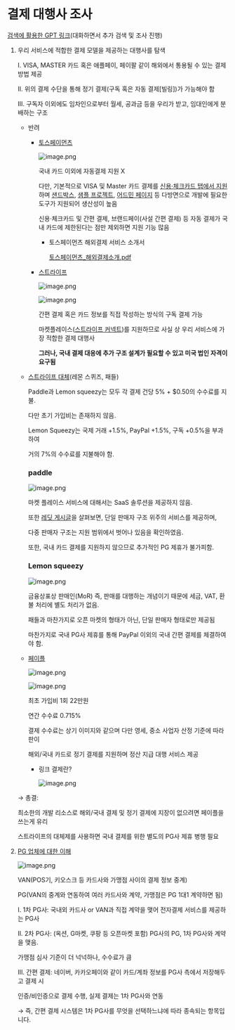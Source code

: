 # 결제 대행사 조사
[검색에 활용한 GPT 링크](https://chatgpt.com/share/685a52c1-d1a4-8004-ace3-2bcc2e408f3d)(대화하면서 추가 검색 및 조사 진행)
    
1. 우리 서비스에 적합한 결제 모델을 제공하는 대행사를 탐색
    
    I.   VISA, MASTER 카드 혹은 애플페이, 페이팔 같이 해외에서 통용될 수 있는 결제 방법 제공
    
    II.  위의 결제 수단을 통해 정기 결제(구독 혹은 자동 결제[빌링])가 가능해야 함
    
    III. 구독자 이외에도 임차인으로부터 월세, 공과금 등을 우리가 받고, 임대인에게 분배하는 구조
    
    - 반려
        - [토스페이먼츠](https://docs.tosspayments.com/guides/v2/billing)
            
            ![image.png](image.png)
            
            국내 카드 이외에 자동결제 지원 X
            
            다만, 기본적으로 VISA 및 Master 카드 결제를 [신용·체크카드 탭에서 지원](https://docs.tosspayments.com/guides/v2/learn/foreign-payment?utm_source=chatgpt.com#%ED%95%B4%EC%99%B8-%EC%B9%B4%EB%93%9C-%EC%97%B0%EB%8F%99%ED%95%98%EA%B8%B0)하며 [샌드박스](https://developers.tosspayments.com/sandbox), [샘플 프로젝트](https://github.com/tosspayments/tosspayments-sample), [어드민 페이지](https://consumer.tosspayments.com/ex/payment-widget?menu=card-company-layout) 등 다방면으로 개발에 필요한 도구가 지원되어 생산성이 높음
            
            신용·체크카드 및 간편 결제, 브랜드페이(사설 간편 결제) 등 자동 결제가 국내 카드에 제한된다는 점만 제외하면 지원 기능 많음
            
            - 토스페이먼츠 해외결제 서비스 소개서
                
                [토스페이먼츠_해외결제소개.pdf](%ED%86%A0%EC%8A%A4%ED%8E%98%EC%9D%B4%EB%A8%BC%EC%B8%A0_%ED%95%B4%EC%99%B8%EA%B2%B0%EC%A0%9C%EC%86%8C%EA%B0%9C.pdf)
                
        - [스트라이프](https://docs.stripe.com/elements/express-checkout-element)
            
            
            ![image.png](image%201.png)
            
            ![image.png](image%202.png)
            
            간편 결제 혹은 카드 정보를 직접 작성하는 방식의 구독 결제 가능
            
            마켓플레이스([스트라이프 커넥트](https://docs.stripe.com/connect/collect-then-transfer-guide?platform=no-code))를 지원하므로 사실 상 우리 서비스에 가장 적합한 결제 대행사
            
            **그러나, 국내 결제 대응에 추가 구조 설계가 필요할 수 있고 미국 법인 자격이 요구됨**
            
    - [스트라이프 대체](https://inblog.ai/ko/blog/stripe-in-korea)(레몬 스퀴즈, 패들)
        
        Paddle과 Lemon squeezy는 모두 각 결제 건당 5% + $0.50의 수수료를 지불.
        
        다만 초기 가입비는 존재하지 않음.
        
        Lemon Squeezy는 국제 거래 +1.5%, PayPal +1.5%, 구독 +0.5%을 부과하여 
        
        거의 7%의 수수료를 지불해야 함.
        
        ### paddle
        
        ![image.png](image%203.png)
        
        마켓 플레이스 서비스에 대해서는 SaaS 솔루션을 제공하지 않음.
        
        또한 [레딧 게시글](https://www.reddit.com/r/SaaS/comments/189zkln/paddle_for_marketplace_solution/?utm_source=chatgpt.com)을 살펴보면, 단일 판매자 구조 위주의 서비스를 제공하며,
        
        다중 판매자 구조는 지원 범위에서 벗어나 있음을 확인하였음.
        
        또한, 국내 카드 결제를 지원하지 않으므로 추가적인 PG 제휴가 불가피함.
        
        ### Lemon squeezy
        
        ![image.png](image%204.png)
        
        금융상표상 판매인(MoR) 즉, 판매를 대행하는 개념이기 때문에 
        세금, VAT, 환불 처리에 별도 처리가 없음.
        
        패들과 마찬가지로 오픈 마켓의 형태가 아닌, 단일 판매자 형태로만 제공됨
        
        마찬가지로 국내 PG사 제휴를 통해 PayPal 이외의 국내 간편 결제를 체결하여야 함.
        
    - [페이플](https://www.payple.kr/)
        
        ![image.png](image%205.png)
        
        ![image.png](image%206.png)
        
        최초 가입비 1회 22만원
        
        연간 수수료 0.715%
        
        결제 수수료는 상기 이미지와 같으며 다만 영세, 중소 사업자 산정 기준에 따라 판이
        
        해외/국내 카드로 정기 결제를 지원하며 정산 지급 대행 서비스 제공
        
        - 링크 결제란?
            
            ![image.png](image%207.png)
            
    
    → 총결: 
    
    최소한의 개발 리소스로 해외/국내 결제 및 정기 결제에 지장이 없으려면 페이플을 쓰는게 유리
    
    스트라이프의 대체제를 사용하면 국내 결제를 위한 별도의 PG사 제휴 병행 필요
    
2. [PG 업체에 대한 이해](https://www.tosspayments.com/blog/articles/semo-16)
    
    ![image.png](image%208.png)
    
    VAN(POS기, 키오스크 등 카드사와 가맹점 사이의 결제 정보 중계)
    
    PG(VAN의 중계와 연동하여 여러 카드사와 계약, 가맹점은 PG 1대1 계약하면 됨)
    
    I.    1차 PG사: 국내외 카드사 or VAN과 직접 계약을 맺어 전자결제 서비스를 제공하는 PG사
    
    II.   2차 PG사: (옥션, G마켓, 쿠팡 등 오픈마켓 포함) PG사의 PG, 1차 PG사와 계약을 맺음.
    
    가맹점 심사 기준이 더 넉넉하나, 수수료가 큼 
    
    III.  간편 결제: 네이버, 카카오페이와 같이 카드/계좌 정보를 PG사 측에서 저장해두고 결제 시
    
    인증/비인증으로 결제 수행, 실제 결제는 1차 PG사와 연동
    
    → 즉, 간편 결제 시스템은 1차 PG사를 무엇을 선택하느냐에 따라 종속되는 항목입니다.
